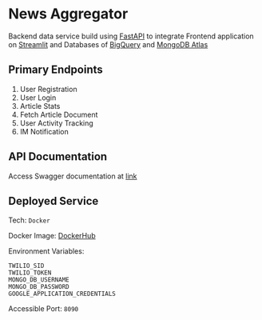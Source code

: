 # News Aggregator

Backend data service build using [FastAPI](https://fastapi.tiangolo.com/) to integrate Frontend application on [Streamlit](https://streamlit.io/) and Databases of [BigQuery](https://cloud.google.com/bigquery) and [MongoDB Atlas](https://www.mongodb.com/atlas)

## Primary Endpoints

1. User Registration
2. User Login
3. Article Stats
4. Fetch Article Document
5. User Activity Tracking
6. IM Notification

## API Documentation

Access Swagger documentation at [link]()

## Deployed Service

Tech: `Docker`

Docker Image: [DockerHub](https://hub.docker.com/repository/docker/anku22/news_agg_fastapi)

Environment Variables:
```text
TWILIO_SID
TWILIO_TOKEN
MONGO_DB_USERNAME
MONGO_DB_PASSWORD
GOOGLE_APPLICATION_CREDENTIALS
```
Accessible Port: `8090`